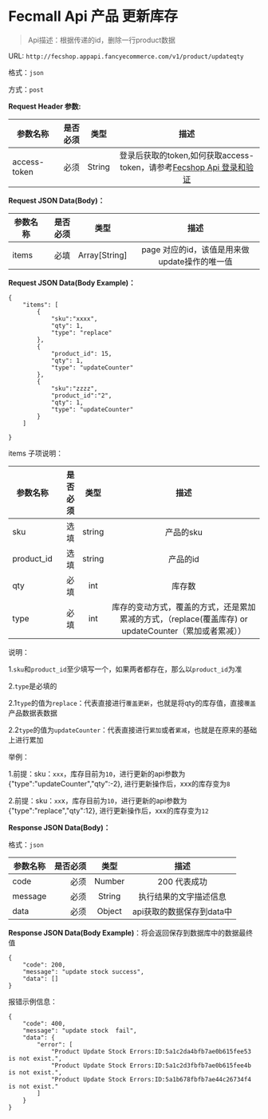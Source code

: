 Fecmall Api 产品 更新库存
=========================

> Api描述：根据传递的id，删除一行product数据



URL: `http://fecshop.appapi.fancyecommerce.com/v1/product/updateqty`

格式：`json`

方式：`post`

**Request Header 参数:**


| 参数名称        | 是否必须    |  类型       |  描述     |
| ----------------| -----:      | :----:      |:----:     |
| access-token    | 必须        |   String    | 登录后获取的token,如何获取access-token，请参考[Fecshop Api 登录和验证](fecshop-api-login-and-verification.md)|


**Request JSON Data(Body)：**

| 参数名称        | 是否必须    |  类型       |  描述     |
| ----------------| -----:      | :----:      |:----:     |
| items             | 必填        |   Array[String]    | page 对应的id，该值是用来做update操作的唯一值 |



**Request JSON Data(Body Example)：**

```
{
    "items": [
        {
            "sku":"xxxx",
            "qty": 1,
            "type": "replace"
        },
        {
            "product_id": 15,
            "qty": 1,
            "type": "updateCounter"
        },
        {
            "sku":"zzzz",
            "product_id":"2",
            "qty": 1,
            "type": "updateCounter"
        }
    ]
    
}

```

items 子项说明：

| 参数名称        | 是否必须    |  类型       |  描述     |
| ----------------| -----:      | :----:      |:----:     |
| sku              | 选填        |   string   | 产品的sku |
| product_id    | 选填        |   string   | 产品的id |
| qty              | 必填        |   int  | 库存数 |
| type            | 必填        |   int  | 库存的变动方式，覆盖的方式，还是累加累减的方式，（replace(覆盖库存)  or  updateCounter（累加或者累减））|

说明：

1.`sku`和`product_id`至少填写一个，如果两者都存在，那么以`product_id`为准

2.`type`是必填的

2.1`type`的值为`replace`：代表直接进行`覆盖更新`，也就是将qty的库存值，直接`覆盖`产品数据表数据

2.2`type`的值为`updateCounter`：代表直接进行`累加`或者`累减`，也就是在原来的基础上进行累加

举例：

1.前提：sku：`xxx`，库存目前为`10`，进行更新的api参数为  {"type":"updateCounter","qty":-2}, 进行更新操作后，xxx的库存变为`8`

2.前提：sku：`xx`x，库存目前为`10`，进行更新的api参数为  {"type":"replace","qty":12}, 进行更新操作后，xxx的库存变为`12`




**Response JSON Data(Body)：**

格式：`json`

| 参数名称        | 是否必须    |  类型       |  描述        |
| ----------------| -----:      | :----:      |:----:        | 
| code            | 必须        |   Number    | 200 代表成功 |
| message         | 必须        |   String    | 执行结果的文字描述信息  |
| data            | 必须        |   Object    | api获取的数据保存到data中  |

**Response JSON Data(Body Example)**：将会返回保存到数据库中的数据最终值

```
{
    "code": 200,
    "message": "update stock success",
    "data": []
}
```

报错示例信息：

```
{
    "code": 400,
    "message": "update stock  fail",
    "data": {
        "error": [
            "Product Update Stock Errors:ID:5a1c2da4bfb7ae0b615fee53 is not exist.",
            "Product Update Stock Errors:ID:5a1c2d3fbfb7ae0b615fee4b is not exist.",
            "Product Update Stock Errors:ID:5a1b678fbfb7ae44c26734f4 is not exist."
        ]
    }
}
```
